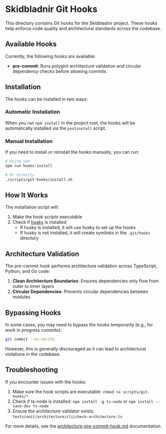 # Skidbladnir Git Hooks

This directory contains Git hooks for the Skidbladnir project. These hooks help enforce code quality and architectural standards across the codebase.

## Available Hooks

Currently, the following hooks are available:

- **pre-commit**: Runs polyglot architecture validation and circular dependency checks before allowing commits

## Installation

The hooks can be installed in two ways:

### Automatic Installation

When you run `npm install` in the project root, the hooks will be automatically installed via the `postinstall` script.

### Manual Installation

If you need to install or reinstall the hooks manually, you can run:

```bash
# Using npm
npm run hooks:install

# Or directly
./scripts/git-hooks/install.sh
```

## How It Works

The installation script will:

1. Make the hook scripts executable
2. Check if [husky](https://typicode.github.io/husky/) is installed
   - If husky is installed, it will use husky to set up the hooks
   - If husky is not installed, it will create symlinks in the `.git/hooks` directory

## Architecture Validation

The pre-commit hook performs architecture validation across TypeScript, Python, and Go code:

1. **Clean Architecture Boundaries**: Ensures dependencies only flow from outer to inner layers
2. **Circular Dependencies**: Prevents circular dependencies between modules

## Bypassing Hooks

In some cases, you may need to bypass the hooks temporarily (e.g., for work in progress commits):

```bash
git commit --no-verify
```

However, this is generally discouraged as it can lead to architectural violations in the codebase.

## Troubleshooting

If you encounter issues with the hooks:

1. Make sure the hook scripts are executable: `chmod +x scripts/git-hooks/*`
2. Check if ts-node is installed: `npm install -g ts-node` or `npm install --save-dev ts-node`
3. Ensure the architecture validator exists: `tests/unit/architecture/cli/check-architecture.ts`

For more details, see the [architecture-pre-commit-hook.md](../../docs/project/architecture-pre-commit-hook.md) documentation.